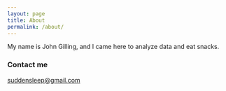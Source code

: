 ```yaml
---
layout: page
title: About
permalink: /about/
---
```


My name is John Gilling, and I came here to analyze data and eat snacks.



### Contact me

[suddensleep@gmail.com](mailto:suddensleep@gmail.com)